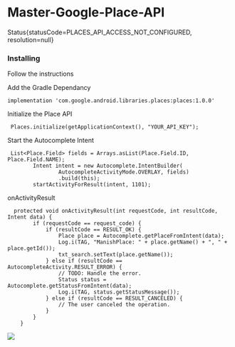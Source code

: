 # Master-Google-Place-API
Status{statusCode=PLACES_API_ACCESS_NOT_CONFIGURED, resolution=null}


### Installing

Follow the instructions

Add the Gradle Dependancy

```
implementation 'com.google.android.libraries.places:places:1.0.0'
```

Initialize the Place API

```
 Places.initialize(getApplicationContext(), "YOUR_API_KEY");
```


Start the Autocomplete Intent

```
 List<Place.Field> fields = Arrays.asList(Place.Field.ID, Place.Field.NAME);
        Intent intent = new Autocomplete.IntentBuilder(
                AutocompleteActivityMode.OVERLAY, fields)
                .build(this);
        startActivityForResult(intent, 1101);
```


onActivityResult

```
  protected void onActivityResult(int requestCode, int resultCode, Intent data) {
        if (requestCode == request_code) {
            if (resultCode == RESULT_OK) {
                Place place = Autocomplete.getPlaceFromIntent(data);
                Log.i(TAG, "ManishPlace: " + place.getName() + ", " + place.getId());
                txt_search.setText(place.getName());
            } else if (resultCode == AutocompleteActivity.RESULT_ERROR) {
                // TODO: Handle the error.
                Status status = Autocomplete.getStatusFromIntent(data);
                Log.i(TAG, status.getStatusMessage());
            } else if (resultCode == RESULT_CANCELED) {
                // The user canceled the operation.
            }
        }
    }
```

![](screenrecorder.20190404230741_20190404230741.gif)
